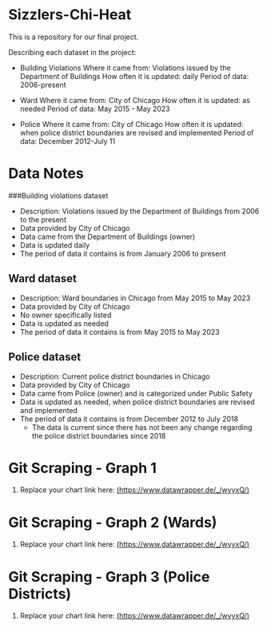 # Sizzlers-Chi-Heat
This is a repository for our final project.

Describing each dataset in the project:
- Building Violations Where it came from: Violations issued by the Department of Buildings How often it is updated: daily Period of data: 2006-present

- Ward Where it came from: City of Chicago How often it is updated: as needed Period of data: May 2015 - May 2023

- Police Where it came from: City of Chicago How often it is updated: when police district boundaries are revised and implemented Period of data: December 2012-July 11

# Data Notes
###Building violations dataset
- Description: Violations issued by the Department of Buildings from 2006 to the present
- Data provided by City of Chicago
- Data came from the Department of Buildings (owner)
- Data is updated daily
- The period of data it contains is from January 2006 to present
  
## Ward dataset
- Description: Ward boundaries in Chicago from May 2015 to May 2023
- Data provided by City of Chicago
- No owner specifically listed
- Data is updated as needed
- The period of data it contains is from May 2015 to May 2023
  
## Police dataset
- Description: Current police district boundaries in Chicago
- Data provided by City of Chicago
- Data came from Police (owner) and is categorized under Public Safety
- Data is updated as needed, when police district boundaries are revised and implemented
- The period of data it contains is from December 2012 to July 2018
  - The data is current since there has not been any change regarding the police district boundaries since 2018

# Git Scraping - Graph 1

1. Replace your chart link here: [(https://www.datawrapper.de/_/wvyxQ/)](https://www.datawrapper.de/_/wvyxQ/)

# Git Scraping - Graph 2 (Wards)

1. Replace your chart link here: [(https://www.datawrapper.de/_/wvyxQ/)](https://www.datawrapper.de/_/PucTO/)

# Git Scraping - Graph 3 (Police Districts)

1. Replace your chart link here: [(https://www.datawrapper.de/_/wvyxQ/)](https://www.datawrapper.de/_/zeCDx/)
